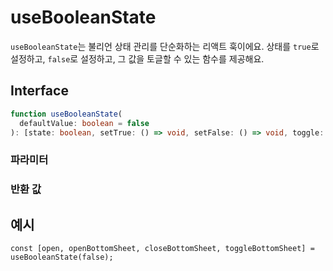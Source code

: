 # useBooleanState

`useBooleanState`는 불리언 상태 관리를 단순화하는 리액트 훅이에요. 상태를 `true`로 설정하고, `false`로 설정하고, 그 값을 토글할 수 있는 함수를 제공해요.

## Interface

```ts
function useBooleanState(
  defaultValue: boolean = false
): [state: boolean, setTrue: () => void, setFalse: () => void, toggle: () => void];
```

### 파라미터

<Interface
  name="defaultValue"
  type="boolean"
  description="상태의 초기 값이에요. 기본값은 <code>false</code>예요."
/>

### 반환 값

<Interface
  name=""
  type="[state: boolean, setTrue: () => void, setFalse: () => void, toggle: () => void]"
  description="튜플로 구성되어 있어요:"
  :nested="[
    {
      name: 'state',
      type: 'boolean',
      description: '현재 상태 값이에요.',
    },
    {
      name: 'setTrue',
      type: '() => void',
      description: '상태를 <code>true</code>로 설정하는 함수에요.',
    },
    {
      name: 'setFalse',
      type: '() => void',
      description: '상태를 <code>false</code>로 설정하는 함수에요.',
    },
    {
      name: 'toggle',
      type: '() => void',
      description: '상태를 토글하는 함수에요.',
    },
  ]"
/>

## 예시

```tsx
const [open, openBottomSheet, closeBottomSheet, toggleBottomSheet] = useBooleanState(false);
```
